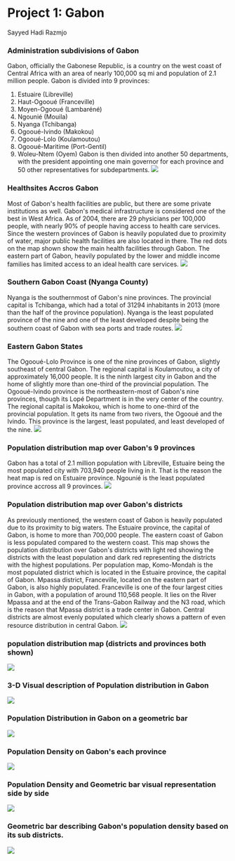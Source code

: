 
# Project 1: Gabon
Sayyed Hadi Razmjo

### Administration subdivisions of Gabon
Gabon, officially the Gabonese Republic, is a country on the west coast of Central Africa with an area of nearly 100,000 sq mi and 
population of 2.1 million people. Gabon is divided into 9 provinces: 
1. Estuaire (Libreville)
2. Haut-Ogooué (Franceville)
3. Moyen-Ogooué (Lambaréné)
4. Ngounié (Mouila)
5. Nyanga (Tchibanga)
6. Ogooué-Ivindo (Makokou)
7. Ogooué-Lolo (Koulamoutou)
8. Ogooué-Maritime (Port-Gentil)
9. Woleu-Ntem (Oyem)
Gabon is then divided into another 50 departments, with the president appointing one main governor for each province and 50 other 
representatives for subdepartments. 
![](Gabon.png)

### Healthsites Accros Gabon
Most of Gabon's health facilities are public, but there are some private institutions as well. Gabon's medical infrastructure is considered one of the best in West Africa. As of 2004, there are 29 physicians per 100,000 people, with nearly 90% of people having access to health care services. Since the western provinces of Gabon is heavily populated due to proximity of water, major public health facilities are also located in there. The red dots on the map shown show the main health facilities through Gabon. The eastern part of Gabon, heavily populated by the lower and middle income families has limited access to an ideal health care services. 
![](Gabon_stretch_goal_1.png)

### Southern Gabon Coast (Nyanga County)
Nyanga is the southernmost of Gabon's nine provinces. The provincial capital is Tchibanga, which had a total of 31294 inhabitants in 2013 (more than the half of the province population). Nyanga is the least populated province of the nine and one of the least developed despite being the southern coast of Gabon with sea ports and trade routes.
![](Gabon_stretch_goal_2.png)


### Eastern Gabon States
The Ogooué-Lolo Province is one of the nine provinces of Gabon, slightly southeast of central Gabon. The regional capital is Koulamoutou, a city of approximately 16,000 people. It is the ninth largest city in Gabon and the home of slightly more than one-third of the provincial population.
The Ogooué-Ivindo province is the northeastern-most of Gabon's nine provinces, though its Lopé Department is in the very center of the country. The regional capital is Makokou, which is home to one-third of the provincial population. It gets its name from two rivers, the Ogooué and the Ivindo. This province is the largest, least populated, and least developed of the nine.
![](Gabon_stretch_goal_3.png)

### Population distribution map over Gabon's 9 provinces
Gabon has a total of 2.1 million population with Libreville, Estuaire being the most populated city with 703,940 people living in it. That is the reason the heat map is red on Estuaire province. Ngounié is the least populated province accross all 9 provinces. 
![](Gabon_population_map.png)

### Population distribution map over Gabon's districts
As previously mentioned, the western coast of Gabon is heavily populated due to its proximity to big waters. The Estuaire province, the capital of Gabon, is home to more than 700,000 people. The eastern coast of Gabon is less populated compared to the western coast. This map shows the population distribution over Gabon's districts with light red showing the districts with the least population and dark red representing the districts with the highest populations. Per population map, Komo-Mondah is the most populated district which is located in the Estuaire province, the capital of Gabon. Mpassa district, Franceville, located on the eastern part of Gabon, is also highly populated. Franceville is one of the four largest cities in Gabon, with a population of around 110,568 people. It lies on the River Mpassa and at the end of the Trans-Gabon Railway and the N3 road, which is the reason that Mpassa district is a trade center in Gabon. Central districts are almost evenly populated which clearly shows a pattern of even resource distribution in central Gabon. 
![](project_1_part2_stretch_goal_1.png)

### population distribution map (districts and provinces both shown)
![](project_1_part2_stretch_goal_2.png)

### 3-D Visual description of Population distribution in Gabon
![](Project_1_part2_stretch_goal_3.gif)


### Population Distribution in Gabon on a geometric bar
![](project_1_part3_Ordered_filled_geom_bar.png)

### Population Density on Gabon's each province
![](project_1_part3_population_map_with_density.png)

### Population Density and Geometric bar visual representation side by side
![](project_1_part3_population_side_by_side.png)

### Geometric bar describing Gabon's population density based on its sub districts. 
![](project_1_part3_stretch_goal_1.png) 
